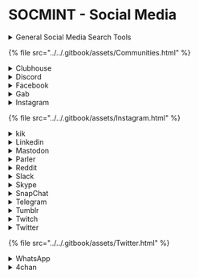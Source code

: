 # SOCMINT - Social Media

<details>

<summary>General Social Media Search Tools</summary>

* [Custom Google SE - Social Networks](https://bit.ly/2ma3ANe)&#x20;
* [Social Searcher](https://www.social-searcher.com/) - Free Social Media Search Engine&#x20;
* [Profil3r](https://github.com/Rog3rSm1th/Profil3r)  - Profil3r is an [OSINT](https://en.wikipedia.org/wiki/Open-source\_intelligence) tool that allows you to find potential profiles of a person on social networks, as well as their email addresses. This program also alerts you to the presence of a data leak for the found emails.
* [Social Media Hashtag Search](https://cipher387.github.io/hashtags\_and\_keywords\_social\_media\_quick\_search/) - Handy search tool for searching by topic across 70+ platforms.
* [social\_mapper](https://github.com/Greenwolf/social\_mapper) - A Social Media Enumeration & Correlation Tool by Jacob Wilkin(Greenwolf)
* [https://www.osintcombine.com/world-social-media-platforms](https://www.osintcombine.com/world-social-media-platforms) - A tool from the OSINTCombine that lets you search for popular social media platforms by country.
* [https://www.osintcombine.com/alt-tech-social-search](https://www.osintcombine.com/alt-tech-social-search) - A Google CSE from OSINT Combine that searches across alternative and "non-mainstream" social platforms and boards including Parler, Gab, Minds, BitChute, DLive.tv, Rumble, JustPaste.it, WrongThink.net & 8kun.
* [https://one-plus.github.io/access.html](https://one-plus.github.io/access.html) - Provides easy to use tools for Facebook, Instagram, Twitter, Reddit, SnapChat, YouTube, Periscope, Twitch, Google+, LinkedIn and more.
* [https://www.smat-app.com](https://www.smat-app.com) - The Social Media Analysis Toolkit (SMAT) was designed to help facilitate activists, journalists, researchers, and other social good organizations to analyze and visualize harmful online trends such as hate, mis-, and disinformation on a variety of platforms including Reddit, Gab, Parler, 4chan, 8kun, Telegram, Gettr and more.
* [https://app.skylens.io](https://app.skylens.io) - Find geotagged posts from five social networks at once on one map. Includes Twitter, YouTube, Instagram, Flickr and Vkontakte.
* [https://findmyfbid.in/](https://findmyfbid.in/) - A collection of tools for Facebook, Twitter, Instagram, Reddit and YouTube. Find user IDs, search comments on Reddit, calculate earnings from a YouTube channel and more.
* [Orion](https://github.com/Araekiel/orion) — open-Source Search Engine for social networking websites.
* [Hashatit.com](https://www.hashatit.com/) — hastag searchengine. Search in twitter, instagram, facebook, youtube, pinterest
* [https://github.com/p1ngul1n0/blackbird](https://github.com/p1ngul1n0/blackbird) - An OSINT tool to search for accounts by username in social networks.
* [https://www.crowdtangle.com/features](https://www.crowdtangle.com/features) - Easily follow public content across Facebook, Instagram and Reddit.

</details>

{% file src="../../.gitbook/assets/Communities.html" %}

<details>

<summary>Clubhouse</summary>

* [https://clubhousedb.com](https://clubhousedb.com) - A free Clubhouse analytics tool. Find the most followed users and clubs using this database.
* [https://roomsofclubhouse.com](https://roomsofclubhouse.com)  - Search open and scheduled rooms in the Clubhouse app.
* [https://clubsearch.io](https://clubsearch.io) - Search open and scheduled rooms.

</details>

<details>

<summary>Discord</summary>

* [https://disboard.org/search](https://disboard.org/search) - A public server search engine.
* [https://discordbee.com](https://discordbee.com) - A search engine for public Discord servers.
* [https://discordservers.com/browse](https://discordservers.com/browse) - Another great search engine for public Discord servers.
* [https://discordhub.com/user/search](https://discordhub.com/user/search) - A tool for searching Discord users.
* [https://discord.id](https://discord.id) - Another good tool for searching Discord users
* [https://top.gg](https://top.gg) - Search for Discord bots.
* [https://pixelatomy.com/snow-stamp/](https://pixelatomy.com/snow-stamp/) - A "snowflake" is essentially a unique ID for a resource which contains a timestamp. You can copy the snowflake from a message, user, channel, etc by right clicking on them in Discord. This will let you check the age of a Discord account or server.
* [https://dht.chylex.com](https://dht.chylex.com) - Lets you save chat history in your servers, groups, and private conversations, and view it offline. Be careful, as this tool technically goes against Discord's ToS, so its possible that you could get your account banned!
* [https://github.com/traumatism/get-discord-bots-tokens-with-google](https://github.com/traumatism/get-discord-bots-tokens-with-google)

</details>

<details>

<summary>Facebook</summary>

* [https://www.osintcombine.com/facebook-search-tools](https://www.osintcombine.com/facebook-search-tools) - A simple way to quickly search for multiple keywords from a list or open mutual friends for multiple profiles at the same time. It simply loads a new tab for each word or ID searched to create efficiency when working from a list of search terms or IDs, it does not do any advanced searching or automation.
* [http://4wbwa6vcpvcr3vvf4qkhppgy56urmjcj2vagu2iqgp3z656xcmfdbiqd.onion/](http://4wbwa6vcpvcr3vvf4qkhppgy56urmjcj2vagu2iqgp3z656xcmfdbiqd.onion/) - An .onion site that allows you to search through the full 2019 Facebook data breach.
* [https://whopostedwhat.com](https://whopostedwhat.com) - Allows you to search keywords by specific dates, date ranges and location.
* [https://plessas.net/facebookmatrix](https://plessas.net/facebookmatrix) - A collection of techniques and formulas for searching Facebook.
* [https://searchisback.com/](https://searchisback.com/) - Find people and events on Facebook. Searchable by name, location, relationship, gender, language, and more.
* [Facebook's list of dangerous groups and individuals](https://theintercept.com/document/2021/10/12/facebook-dangerous-individuals-and-organizations-list-reproduced-snapshot/) - A leaked internal document from Facebook that contains their list of dangerous individuals and groups. Worth saving.
* [Facebook law enforcement guide](https://www.facebook.com/safety/groups/law/guidelines/?\_fb\_noscript=1) - Guidelines and resources for law enforcement officials seeking records from Facebook and/or Instagram.

</details>

<details>

<summary>Gab</summary>

* [https://www.secjuice.com/investigate-gab-users-osint/](https://www.secjuice.com/investigate-gab-users-osint/)

</details>

<details>

<summary>Instagram</summary>

* [instaloader](https://www.kali.org/tools/instaloader/) - Downloads public and private profiles, hashtags, user stories, feeds and saved media Downloads comments, geotags and captions of each post.
* [https://www.searchmy.bio/](https://www.searchmy.bio/) - search for Instagram users and influencers based on their profile biography text.
* [https://codeofaninja.com/tools/find-instagram-user-id](https://codeofaninja.com/tools/find-instagram-user-id)
* [https://searchusers.com](https://searchusers.com) - Search for Instagram users by name or username.
* [https://imginn.com](https://imginn.com) - View Instagram profiles, download photos, videos and stories, watch Instagram stories anonymously.

</details>

{% file src="../../.gitbook/assets/Instagram.html" %}

<details>

<summary>kik</summary>

* [https://ws2.kik.com/user/%3Cusername\_goes\_here%3E](https://ws2.kik.com/user/%3Cusername\_goes\_here%3E) - Enter a Kik username and get information for that account in JSON format. Includes full name, profile picture, and a UNIX formatted timestamp of when the profile picture was last changed. Example: `https://ws2.kik.com/user/<username_goes_here`.
* [https://kik.me/%3Cusername\_goes\_here%3E](https://kik.me/%3Cusername\_goes\_here%3E) - Check if a username exists simply by entering in a username in the URL. Displays full name, username and profile picture. Example: `http://kik.me/<username_goes_here>`.
* [https://kikusernames.com/search](https://kikusernames.com/search) - Search for Kik usernames.

</details>

<details>

<summary>Linkedin</summary>

* [CrossLinked](https://github.com/m8r0wn/CrossLinked) - LinkedIn enumeration tool to extract valid employee names from an organization through search engine scraping
* [inspy](https://www.kali.org/tools/inspy/) - a Python based LinkedIn enumeration tool. You will need an API key from HunterIO.
* [https://freepeoplesearchtool.com](https://freepeoplesearchtool.com) - Find LinkedIn profiles without using your account.
* [https://www.intelligencewithsteve.com/post/a-guide-to-searching-linkedin-by-email-address](https://www.intelligencewithsteve.com/post/a-guide-to-searching-linkedin-by-email-address)
* [https://github.com/krlabs/linkedin-dorks](https://github.com/krlabs/linkedin-dorks)

</details>

<details>

<summary>Mastodon</summary>

* [https://search.noc.social/](https://search.noc.social/) - Search for social accounts across multiple Mastodon/Fediverse instances. Discover content and users on this open source social network
* [https://blog.defenders.town/mastodon/](https://blog.defenders.town/mastodon/)
*

    <figure><img src="../../.gitbook/assets/image (2).png" alt=""><figcaption></figcaption></figure>

</details>

<details>

<summary>Parler</summary>

* [https://parler.adatascienti.st](https://parler.adatascienti.st) - A searchable data set of the Parler social network.
* [https://www.skopenow.com/news/the-new-digital-meeting-place-what-parler-means-for-osint-investigators](https://www.skopenow.com/news/the-new-digital-meeting-place-what-parler-means-for-osint-investigators)
* [https://mktg.skopenow.com/parler-whitepaper-webinar](https://mktg.skopenow.com/parler-whitepaper-webinar)

</details>

<details>

<summary>Reddit</summary>

* [https://camas.github.io/reddit-search/](https://camas.github.io/reddit-search/) - One of the best Reddit archives out there. Search for deleted posts and comments. Allows you to search by username, subreddit, date range, string, or a combination of all.
* [https://www.secjuice.com/reddit-osint-techniques/](https://www.secjuice.com/reddit-osint-techniques/)

</details>

<details>

<summary>Slack</summary>

* [Slack Pirate](https://github.com/emtunc/SlackPirate) — tool developed in Python which uses the native Slack APIs to extract 'interesting' information from a Slack workspace given an access token



</details>

<details>

<summary>Skype</summary>

* [vedbex.com/tools/email2skype](https://www.vedbex.com/tools/email2skype) — finding a Skype account by email



</details>

<details>

<summary>SnapChat</summary>

* Geolocation
  * [https://map.snapchat.com/](https://map.snapchat.com/) - Reveal geolocation based on Snapchat metadata
* Misc
  * [https://osintcurio.us/2020/04/13/using-snapchat-for-osint-10-minute-tip/](https://osintcurio.us/2020/04/13/using-snapchat-for-osint-10-minute-tip/)

</details>

<details>

<summary>Telegram</summary>

* [https://telegramdb.org](https://telegramdb.org) - Database of public Telegram groups, channels and bots.
* [https://search.buzz.im/](https://search.buzz.im/) - A tool that allows you to search Telegram channels, messages and authors for a specific string.
* [https://lyzem.com](https://lyzem.com) - A search engine for Telegram and Telegraph.
* [https://telegcrack.com](https://telegcrack.com) - A search engine for Telegra.ph. You can find the all posts with known title. Currently has around 3,554,101 posts indexed.
* [Telegago](https://cse.google.com/cse?q=+\&cx=006368593537057042503:efxu7xprihg#gsc.tab=0\&gsc.q=%20\&gsc.page=1) — Telegram search engine
* [Commentgram CSE](https://cse.google.com/cse?cx=006368593537057042503:ig4r3rz35qi#gsc.tab=0) — search by Telegram comments\
  [Telegram Message Analyzer](https://github.com/zqtay/Telegram-Message-Analyzer) — Export #Telegram chat (with Windows version of Telegram app) and get detailed analyze of it (message count, average message count per day, word frequency etc)
* [@SangMataInfo\_bot](https://t.me/SangMataInfo\_bot) — forward a message from the user and find out the history of their name in Telegram
* [@tgscanrobot](https://t.me/tgscanrobot) — telegram bot to show which telegram groups a person is member of.
* [Telegram Nearby Map](https://github.com/tejado/telegram-nearby-map) — Discover the location of nearby Telegram users on OpenStreetMap
* [Telescan](https://github.com/pielco11/telescan) — search users in groups (and in which groups is the user) by id, username or phone number (if it's in your contacts)
* [Tgstat](https://tgstat.com) — one of the largest directories of Telegram channels, which has detailed information about the growth of the audience, its engagement and mentions of a particular channel in various sources.
* [Telescan](https://github.com/pielco11/telescan) — search users in groups (and in which groups is the user) by id, username or phone number
* [@VoiceMsgBot](https://t.me/VoiceMsgBot) — telegram bot to which you can send voice messages and it converts them into text
* [@transcriber\_bot](https://t.me/transcriber\_bot) — telegram bot, which can convert to text voice messages in 24 languages (view pic)
* [Telegramchannels.me](https://telegramchannels.me/list/biggest?language=en) — Ratings of the 100 largest (by number of subscribers) #Telegram channels for different
* [https://hatless1der.com/telegram-osint-basics-5-tips-anyone-can-do-right](https://hatless1der.com/telegram-osint-basics-5-tips-anyone-can-do-right)

</details>

<details>

<summary>Tumblr</summary>

* [https://www.secjuice.com/tumblr-osint/](https://www.secjuice.com/tumblr-osint/)
* [https://jetblackcode.com/TumblrOriginalPostFinder](https://jetblackcode.com/TumblrOriginalPostFinder) - Find all original posts for any Tumblr blog. You can filter posts by note count or a certain tag.
* [https://labs.polsys.net/tools/tumblr/](https://labs.polsys.net/tools/tumblr/) - Collects posts tagged with a specific term from Tumblr and export to a .tab or .gdf file.

</details>

<details>

<summary>Twitch</summary>

* [https://sizeof.cat/post/twitch-leaks/](https://sizeof.cat/post/twitch-leaks/) - In October 6th, 2021, Twitch got hacked and their data was dumped online. This article explains the contents of the breached data and provides a magnet URI to download the raw data.



</details>

<details>

<summary>Twitter</summary>

* Advanced Search - [https://twitter.com/search-advanced](https://twitter.com/search-advanced)
* Toolsets
  * [https://tweetbeaver.com](https://tweetbeaver.com) - A great collection of various tools for preforming Twitter account OSINT. Requires you to be sign into your Twitter account.
* User Reports
  * [https://tinfoleak.com/](https://tinfoleak.com/) - Search for Twitter users leaks
  * [https://nitter.net](https://nitter.net) - Allows you to view a persons posts, images and videos without having a Twitter account yourself. Also has a very handy search function that allows you to search through a persons tweets for a specific string.
  * [twint](https://github.com/twintproject/twint) - An advanced Twitter scraping & OSINT tool written in Python that doesn't use Twitter's API, allowing you to scrape a user's followers, following, Tweets and more while evading most API limitations.
* Analytics and Statistics
  * [https://foller.me/](https://foller.me/) - Twitter message statistical data.
  * [https://socialbearing.com/](https://socialbearing.com/)
  * [https://analytics.mentionmapp.com/](https://analytics.mentionmapp.com/) - Twitter network visualizer
  * [https://twiangulate.com/search/](https://twiangulate.com/search/) - Twitter cross-reference tool
  * [https://spoonbill.io/](https://spoonbill.io/) - Profile change trackeron
* Bot Hunting
  * [https://botsentinel.com](https://botsentinel.com) - A platform developed to classify and track inauthentic accounts, bots and toxic trolls.
* Geolocation
  * [https://onemilliontweetmap.com/](https://onemilliontweetmap.com/)

</details>

{% file src="../../.gitbook/assets/Twitter.html" %}

<details>

<summary>WhatsApp</summary>

* [whatsanalyze.com](https://whatsanalyze.com) — analyzes #WhatsApp group message statistics (world cloud, timeline, message frequency)
* [chatvisualizer.com](https://chatvisualizer.com) — another #WhatsApp chat analyzer.
* [Watools.io](https://watools.io/download-profile-picture) — download whatsapp profile picture
* [WAGSCRAPER](https://github.com/riz4d/WaGpScraper) — Scraps Whatsapp Group Links From Google Results And Gives Working Links (with group names and images)

</details>

<details>

<summary>4chan</summary>

* [https://archived.moe/](https://archived.moe/) - A searchable archive of most 4chan boards.
* [https://4chansearch.com](https://4chansearch.com) - A Google CSE that allows you to search 4chan and its various archives.
* [https://4plebs.org](https://4plebs.org) - A searchable archive of all threads and images from /adv/, /f/, /hr/, /o/, /pol/, /sp/, /tg/, /trv/, /tv/ and /x/. Reminder: 4chan is serious business, you might get offended.
* [https://find.4chan.org](https://find.4chan.org) - Search current 4chan threads for matching keywords.
* [https://qresear.ch](https://qresear.ch) - A searchable archive of "QAnon" related posts from 8kun/8chan.

</details>
